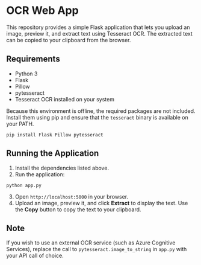 # OCR Web App

This repository provides a simple Flask application that lets you upload an image, preview it, and extract text using Tesseract OCR. The extracted text can be copied to your clipboard from the browser.

## Requirements

- Python 3
- Flask
- Pillow
- pytesseract
- Tesseract OCR installed on your system

Because this environment is offline, the required packages are not included. Install them using pip and ensure that the `tesseract` binary is available on your PATH.

```
pip install Flask Pillow pytesseract
```

## Running the Application

1. Install the dependencies listed above.
2. Run the application:

```
python app.py
```

3. Open `http://localhost:5000` in your browser.
4. Upload an image, preview it, and click **Extract** to display the text. Use the **Copy** button to copy the text to your clipboard.

## Note

If you wish to use an external OCR service (such as Azure Cognitive Services), replace the call to `pytesseract.image_to_string` in `app.py` with your API call of choice.
